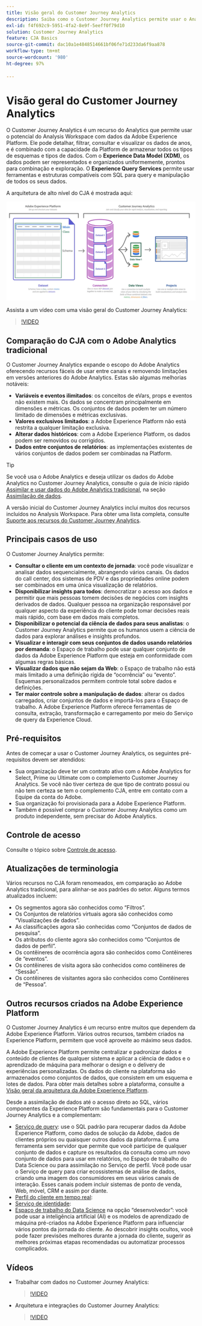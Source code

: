 ```yaml
---
title: Visão geral do Customer Journey Analytics
description: Saiba como o Customer Journey Analytics permite usar o Analysis Workspace com dados da Experience Platform.
exl-id: f4f692c9-5951-4fa2-8e9f-5eeff0f79d10
solution: Customer Journey Analytics
feature: CJA Basics
source-git-commit: dac10a1e4848514661bf06fe71d233da6f9aa878
workflow-type: tm+mt
source-wordcount: '980'
ht-degree: 97%

---
```


# Visão geral do Customer Journey Analytics

O Customer Journey Analytics é um recurso do Analytics que permite usar o potencial do Analysis Workspace com dados da Adobe Experience Platform. Ele pode detalhar, filtrar, consultar e visualizar os dados de anos, e é combinado com a capacidade da Platform de armazenar todos os tipos de esquemas e tipos de dados. Com o **Experience Data Model (XDM)**, os dados podem ser representados e organizados uniformemente, prontos para combinação e exploração. O **Experience Query Services** permite usar ferramentas e estruturas compatíveis com SQL para query e manipulação de todos os seus dados.

A arquitetura de alto nível do CJA é mostrada aqui:

![arquitetura](assets/cja-architecture.png)

Assista a um vídeo com uma visão geral do Customer Journey Analytics:

>[!VIDEO](https://video.tv.adobe.com/v/30090/?quality=12)

## Comparação do CJA com o Adobe Analytics tradicional

O Customer Journey Analytics expande o escopo do Adobe Analytics oferecendo recursos fáceis de usar entre canais e removendo limitações em versões anteriores do Adobe Analytics. Estas são algumas melhorias notáveis:

* **Variáveis e eventos ilimitados**: os conceitos de eVars, props e eventos não existem mais. Os dados se concentram principalmente em dimensões e métricas. Os conjuntos de dados podem ter um número limitado de dimensões e métricas exclusivas.
* **Valores exclusivos limitados**: a Adobe Experience Platform não está restrita a qualquer limitação exclusiva.
* **Alterar dados históricos**: com a Adobe Experience Platform, os dados podem ser removidos ou corrigidos.
* **Dados entre conjuntos de relatórios**: as implementações existentes de vários conjuntos de dados podem ser combinadas na Platform.

>[!TIP]
>
>Se você usa o Adobe Analytics e deseja utilizar os dados do Adobe Analytics no Customer Journey Analytics, consulte o guia de início rápido [Assimilar e usar dados do Adobe Analytics tradicional](../data-ingestion/analytics.md), na seção [Assimilação de dados](../data-ingestion/data-ingestion.md).


A versão inicial do Customer Journey Analytics inclui muitos dos recursos incluídos no Analysis Workspace. Para obter uma lista completa, consulte [Suporte aos recursos do Customer Journey Analytics](/help/getting-started/aa-vs-cja/cja-aa.md).

## Principais casos de uso

O Customer Journey Analytics permite:

* **Consultar o cliente em um contexto de jornada**: você pode visualizar e analisar dados sequencialmente, abrangendo vários canais. Os dados do call center, dos sistemas de PDV e das propriedades online podem ser combinados em uma única visualização de relatórios.
* **Disponibilizar insights para todos**: democratizar o acesso aos dados e permitir que mais pessoas tomem decisões de negócios com insights derivados de dados. Qualquer pessoa na organização responsável por qualquer aspecto da experiência do cliente pode tomar decisões reais mais rápido, com base em dados mais completos.
* **Disponibilizar o potencial da ciência de dados para seus analistas**: o Customer Journey Analytics permite que os humanos usem a ciência de dados para explorar análises e insights profundos.
* **Visualizar e interagir com seus conjuntos de dados usando relatórios por demanda**: o Espaço de trabalho pode usar qualquer conjunto de dados da Adobe Experience Platform que esteja em conformidade com algumas regras básicas.
* **Visualizar dados que não sejam da Web**: o Espaço de trabalho não está mais limitado a uma definição rígida de “ocorrência” ou “evento”. Esquemas personalizados permitem controle total sobre dados e definições.
* **Ter maior controle sobre a manipulação de dados**: alterar os dados carregados, criar conjuntos de dados e importá-los para o Espaço de trabalho. A Adobe Experience Platform oferece ferramentas de consulta, extração, transformação e carregamento por meio do Serviço de query da Experience Cloud.

## Pré-requisitos

Antes de começar a usar o Customer Journey Analytics, os seguintes pré-requisitos devem ser atendidos:

* Sua organização deve ter um contrato ativo com o Adobe Analytics for Select, Prime ou Ultimate com o complemento Customer Journey Analytics. Se você não tiver certeza de que tipo de contrato possui ou não tem certeza se tem o complemento CJA, entre em contato com a Equipe da conta do Adobe.
* Sua organização foi provisionada para a Adobe Experience Platform.
* Também é possível comprar o Customer Journey Analytics como um produto independente, sem precisar do Adobe Analytics.

## Controle de acesso

Consulte o tópico sobre [Controle de acesso](/help/admin/cja-access-control.md).

## Atualizações de terminologia

Vários recursos no CJA foram renomeados, em comparação ao Adobe Analytics tradicional, para alinhar-se aos padrões do setor. Alguns termos atualizados incluem:

* Os segmentos agora são conhecidos como “Filtros”.
* Os Conjuntos de relatórios virtuais agora são conhecidos como “Visualizações de dados”.
* As classificações agora são conhecidas como “Conjuntos de dados de pesquisa”.
* Os atributos do cliente agora são conhecidos como “Conjuntos de dados de perfil”.
* Os contêineres de ocorrência agora são conhecidos como Contêineres de “eventos”.
* Os contêineres de visita agora são conhecidos como contêineres de “Sessão”.
* Os contêineres de visitantes agora são conhecidos como Contêineres de “Pessoa”.

## Outros recursos criados na Adobe Experience Platform

O Customer Journey Analytics é um recurso entre muitos que dependem da Adobe Experience Platform. Vários outros recursos, também criados na Experience Platform, permitem que você aproveite ao máximo seus dados.

A Adobe Experience Platform permite centralizar e padronizar dados e conteúdo de clientes de qualquer sistema e aplicar a ciência de dados e o aprendizado de máquina para melhorar o design e o delivery de experiências personalizadas. Os dados do cliente na plataforma são armazenados como conjuntos de dados, que consistem em um esquema e lotes de dados. Para obter mais detalhes sobre a plataforma, consulte a [Visão geral da arquitetura da Adobe Experience Platform](https://experienceleague.adobe.com/docs/platform-learn/tutorials/intro-to-platform/basic-architecture.html?lang=pt-BR).

Desde a assimilação de dados até o acesso direto ao SQL, vários componentes da Experience Platform são fundamentais para o Customer Journey Analytics e a complementam:

* [Serviço de query](https://experienceleague.adobe.com/docs/experience-platform/query/home.html?lang=pt-BR): use o SQL padrão para recuperar dados da Adobe Experience Platform, como dados de solução da Adobe, dados de clientes próprios ou quaisquer outros dados da plataforma. É uma ferramenta sem servidor que permite que você participe de qualquer conjunto de dados e capture os resultados da consulta como um novo conjunto de dados para usar em relatórios, no Espaço de trabalho do Data Science ou para assimilação no Serviço de perfil. Você pode usar o Serviço de query para criar ecossistemas de análise de dados, criando uma imagem dos consumidores em seus vários canais de interação. Esses canais podem incluir sistemas de ponto de venda, Web, móvel, CRM e assim por diante.
* [Perfil do cliente em tempo real](https://experienceleague.adobe.com/docs/experience-platform/profile/home.html?lang=pt-BR):
* [Serviço de identidade](https://experienceleague.adobe.com/docs/experience-platform/identity/home.html?lang=pt-BR):
* [Espaço de trabalho do Data Science](https://experienceleague.adobe.com/docs/experience-platform/data-science-workspace/home.html?lang=pt-BR) na opção “desenvolvedor”: você pode usar a inteligência artificial (AI) e os modelos de aprendizado de máquina pré-criados na Adobe Experience Platform para influenciar vários pontos da jornada do cliente. Ao descobrir insights ocultos, você pode fazer previsões melhores durante a jornada do cliente, sugerir as melhores próximas etapas recomendadas ou automatizar processos complicados.

## Vídeos

* Trabalhar com dados no Customer Journey Analytics:

   >[!VIDEO](https://video.tv.adobe.com/v/32112/?quality=12)

* Arquitetura e integrações do Customer Journey Analytics:

   >[!VIDEO](https://video.tv.adobe.com/v/32483/?quality=12)

